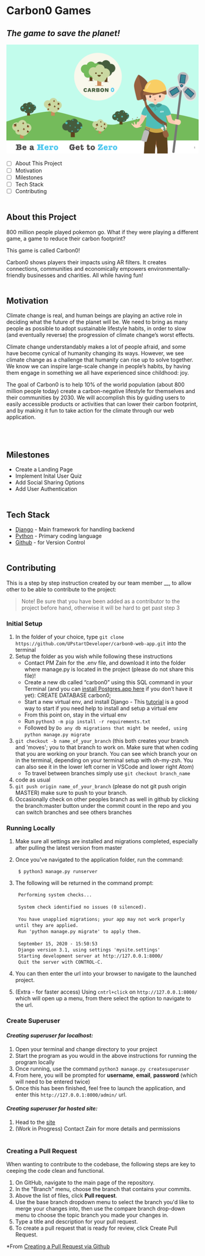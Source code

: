 # Carbon0 Games
## ___The game to save the planet!___
![image](readme_image.png)


- [ ] About This Project
- [ ] Motivation
- [ ] Milestones
- [ ] Tech Stack
- [ ] Contributing
<br /><br /> 

## About this Project
800 million people played pokemon go. What if they were playing a different game, a game to reduce their carbon footprint?

This game is called Carbon0!

Carbon0 shows players their impacts using 
AR filters.
It creates connections, communities and economically empowers environmentally-
friendly businesses 
and charities.
All while having fun!
<br /><br />

## Motivation
Climate change is real, and human beings are playing an active role in deciding what the future of the planet will be. We need to bring as many people as possible to adopt sustainable lifestyle habits, in order to slow (and eventually reverse) the progression of climate change’s worst effects. 

Climate change understandably makes a lot of people afraid, and some have become cynical of humanity changing its ways. However, we see climate change as a challenge that humanity can rise up to solve together. We know we can inspire large-scale change in people’s habits, by having them engage in something we all have experienced since childhood: joy. 

The goal of Carbon0 is to help 10% of the world population (about 800 million people today) create a carbon-negative lifestyle for themselves and their communities by 2030. We will accomplish this by guiding users to easily accessible products or activities that can lower their carbon footprint, and by making it fun to take action for the climate through our web application.

<br /><br />

## Milestones 
- Create a Landing Page
- Implement Inital User Quiz
- Add Social Sharing Options
- Add User Authentication
<br /><br />

## Tech Stack
- [Django](https://www.djangoproject.com/) - Main framework for handling backend
- [Python](https://www.python.org) - Primary coding language
- [Github](https://www.github.com) - for Version Control
<br /><br />

## Contributing
This is a step by step instruction created by our team member __, to allow other to be able to contribute to the project:
> Note! Be sure that you have been added as a contributor to the project before hand, otherwise it will be hard to get past step 3

### __Initial Setup__

1. In the folder of your choice, type `git clone https://github.com/UPstartDeveloper/carbon0-web-app.git` into the terminal
2. Setup the folder as you wish while following these instructions
    - Contact PM Zain for the .env file, and download it into the folder where manage.py is located in the project (please do not share this file)!
    - Create a new db called “carbon0” using this SQL command in your Terminal (and you can [install Postgres.app here](https://postgresapp.com/) if you don’t have it yet): CREATE DATABASE carbon0;
    - Start a new virtual env, and install Django - This [tutorial](https://packaging.python.org/guides/installing-using-pip-and-virtual-environments/) is a good way to start if you need help to install and setup a virtual env
    - From this point on, stay in the virtual env
    - Run `python3 -m pip install -r requirements.txt`
    - Followed by `Do any db migrations that might be needed, using python manage.py migrate`
3. `git checkout -b name_of_your_branch` (this both creates your branch and 'moves'; you to that branch to work on. Make sure that when coding that you are working on your branch. You can see which branch your on in the terminal, depending on your terminal setup with oh-my-zsh. You can also see it in the lower left corner in VSCode and lower right Atom)
    - To travel between branches simply use `git checkout branch_name`
4. code as usual
5. `git push origin name_of_your_branch` (please do not git push origin MASTER) make sure to push to your branch.
6. Occasionally check on other peoples branch as well in github by clicking the branch:master button under the commit count in the repo and you can switch branches and see others branches

### __Running Locally__

1. Make sure all settings are installed and migrations completed, especially after pulling the latest version from master
2. Once you've navigated to the application folder, run the command:

        $ python3 manage.py runserver
        

3. The following will be returned in the command prompt:

        Performing system checks...

        System check identified no issues (0 silenced).

        You have unapplied migrations; your app may not work properly until they are applied.
        Run 'python manage.py migrate' to apply them.

        September 15, 2020 - 15:50:53
        Django version 3.1, using settings 'mysite.settings'
        Starting development server at http://127.0.0.1:8000/
        Quit the server with CONTROL-C.
        

4. You can then enter the url into your browser to navigate to the launched project.
5. (Extra - for faster access) Using `cntrl+click` on  `http://127.0.0.1:8000/` which will open up a menu, from there select the option to navigate to the url.


### __Create Superuser__
#### _Creating superuser for localhost:_

1. Open your terminal and change directory to your project
2. Start the program as you would in the above instructions for running the program locally
3. Once running, use the command `python3 manage.py createsuperuser`
4. From here, you will be prompted for **username**, **email**, **password** (which will need to be entered twice)
5. Once this has been finished, feel free to launch the application, and enter this `http://127.0.0.1:8000/admin/` url.

#### _Creating superuser for hosted site:_

1. Head to the [site]()
2. (Work in Progress) Contact Zain for more details and permissions
<br /><br />


### __Creating a Pull Request__
When wanting to contribute to the codebase, the following steps are key to ceeping the code clean and functional.

1. On GitHub, navigate to the main page of the repository.
2. In the "Branch" menu, choose the branch that contains your commits.
3. Above the list of files, click  __Pull request__.
4. Use the base branch dropdown menu to select the branch you'd like to merge your changes into, then use the compare branch drop-down menu to choose the topic branch you made your changes in.
5. Type a title and description for your pull request.
6. To create a pull request that is ready for review, click Create Pull Request.

*From [Creating a Pull Request via Github](https://docs.github.com/en/free-pro-team@latest/github/collaborating-with-issues-and-pull-requests/creating-a-pull-request)